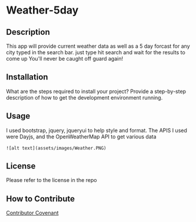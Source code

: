 # Weather-5day
## Description

This app will provide current weather data as well as a 5 day forcast for any city typed in the search bar. just type hit search and wait for the results to come up
You'll never be caught off guard again! 


## Installation

What are the steps required to install your project? Provide a step-by-step description of how to get the development environment running.

## Usage
I used bootstrap, jquery, jqueryui to help style and format.
The APIS I used were Dayjs, and the OpenWeatherMap API to get various data

    ![alt text](assets/images/Weather.PNG)
 


## License

Please refer to the license in the repo



## How to Contribute
[Contributor Covenant](https://www.contributor-covenant.org/)

